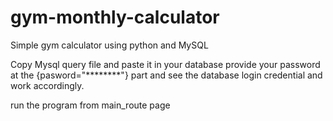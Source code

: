 # gym-monthly-calculator
Simple gym calculator using python and MySQL

Copy Mysql query file and paste it in your database
provide your password at the {pasword="********"} part
and see the database login credential and work accordingly.

run the program from main_route page 
